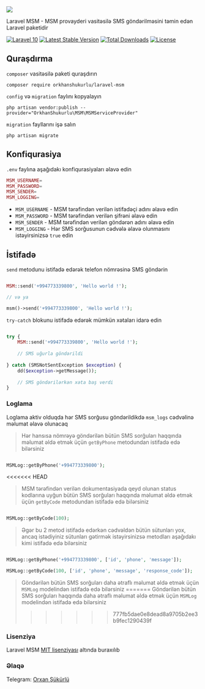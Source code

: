 <img src="https://banners.beyondco.de/Laravel%20MSM.png?theme=light&packageManager=composer+require&packageName=orkhanshukurlu%2Flaravel-msm&pattern=brickWall&style=style_1&description=Send+SMS+with+MSM&md=1&showWatermark=0&fontSize=100px&images=https%3A%2F%2Flaravel.com%2Fimg%2Flogomark.min.svg">

Laravel MSM - MSM provayderi vasitəsilə SMS göndərilməsini təmin edən Laravel paketidir

[![Laravel 10](https://img.shields.io/badge/Laravel-10-red.svg)](http://laravel.com)
[![Latest Stable Version](https://img.shields.io/packagist/v/orkhanshukurlu/laravel-msm.svg)](https://packagist.org/packages/orkhanshukurlu/laravel-msm)
[![Total Downloads](https://poser.pugx.org/orkhanshukurlu/laravel-msm/downloads.png)](https://packagist.org/packages/orkhanshukurlu/laravel-msm)
[![License](http://poser.pugx.org/orkhanshukurlu/laravel-msm/license)](https://packagist.org/packages/orkhanshukurlu/laravel-msm)


## Quraşdırma

`composer` vasitəsilə paketi quraşdırın

    composer require orkhanshukurlu/laravel-msm

`config` və `migration` faylını kopyalayın

    php artisan vendor:publish --provider="OrkhanShukurlu\MSM\MSMServiceProvider"

`migration` fayllarını işə salın

    php artisan migrate

## Konfiqurasiya

`.env` faylına aşağıdakı konfiqurasiyaları əlavə edin

```php
MSM_USERNAME=
MSM_PASSWORD=
MSM_SENDER=
MSM_LOGGING=
```

- `MSM_USERNAME` - MSM tərəfindən verilən istifadəçi adını əlavə edin
- `MSM_PASSWORD` - MSM tərəfindən verilən şifrəni əlavə edin
- `MSM_SENDER` - MSM tərəfindən verilən göndərən adını əlavə edin
- `MSM_LOGGING` - Hər SMS sorğusunun cədvələ əlavə olunmasını istəyirsinizsə `true` edin

## İstifadə

`send` metodunu istifadə edərək telefon nömrəsinə SMS göndərin

```php

MSM::send('+994773339800', 'Hello world !');

// və ya

msm()->send('+994773339800', 'Hello world !');

```

`try-catch` blokunu istifadə edərək mümkün xətaları idarə edin

```php

try {
    MSM::send('+994773339800', 'Hello world !');
    
    // SMS uğurla göndərildi
    
} catch (SMSNotSentException $exception) {    
    dd($exception->getMessage());
    
    // SMS göndərilərkən xəta baş verdi
}

```
### Loglama

Loglama aktiv olduqda hər SMS sorğusu göndərildikdə `msm_logs` cədvəlinə məlumat əlavə olunacaq

> Hər hansısa nömrəyə göndərilən bütün SMS sorğuları haqqında məlumat əldə etmək üçün `getByPhone` metodundan istifadə edə bilərsiniz

```php

MSMLog::getByPhone('+994773339800');

```

<<<<<<< HEAD
> MSM tərəfindən verilən dokumentasiyada qeyd olunan status kodlarına uyğun bütün SMS sorğuları haqqında məlumat əldə etmək üçün `getByCode` metodundan istifadə edə bilərsiniz

```php

MSMLog::getByCode(100);

```

> Əgər bu 2 metod istifadə edərkən cədvəldən bütün sütunları yox, ancaq istədiyiniz sütunları gətirmək istəyirsinizsə metodları aşağıdakı kimi istifadə edə bilərsiniz

```php

MSMLog::getByPhone('+994773339800', ['id', 'phone', 'message']);

MSMLog::getByCode(100, ['id', 'phone', 'message', 'response_code']);

```

> Göndərilən bütün SMS sorğuları daha ətraflı məlumat əldə etmək üçün `MSMLog` modelindən istifadə edə bilərsiniz
=======
> Göndərilən bütün SMS sorğuları haqqında daha ətraflı məlumat əldə etmək üçün `MSMLog` modelindən istifadə edə bilərsiniz
>>>>>>> 777fb5dae0e8dead8a9705b2ee3b9fec1290439f

### Lisenziya

Laravel MSM [MIT lisenziyası](https://github.com/orkhanshukurlu/laravel-msm/blob/master/LICENSE.md) altında buraxılıb

### Əlaqə

Telegram: [Orxan Şükürlü](https://t.me/orkhanshukurlu/)

